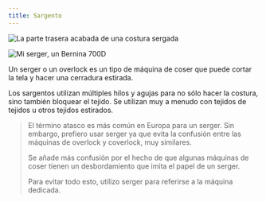 ```yaml
---
title: Sargento
---
```


![La parte trasera acabada de una costura sergada](serged-seam.jpg)

![Mi serger, un Bernina 700D](serger.jpg)

Un serger o un overlock es un tipo de máquina de coser que puede cortar la tela y hacer una cerradura estirada.

Los sargentos utilizan múltiples hilos y agujas para no sólo hacer la costura, sino también bloquear el tejido. Se utilizan muy a menudo con tejidos de tejidos u otros tejidos estirados.

> El término atasco es más común en Europa para un serger. Sin embargo, prefiero usar serger ya que evita la confusión entre las máquinas de overlock y coverlock, muy similares.
> 
> Se añade más confusión por el hecho de que algunas máquinas de coser tienen un desbordamiento que imita el papel de un serger.
> 
> Para evitar todo esto, utilizo serger para referirse a la máquina dedicada.
